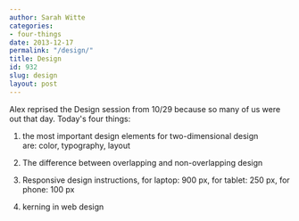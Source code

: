 ```yaml
---
author: Sarah Witte
categories:
- four-things
date: 2013-12-17
permalink: "/design/"
title: Design
id: 932
slug: design
layout: post
---
```

Alex reprised the Design session from 10/29 because so many of us were
  out that day. Today's four things:

<ol>
  <li><p>the most important design elements for two-dimensional design are: color, typography, layout</p></li>
  <li><p>The difference between overlapping and non-overlapping design</p></li>
  <li><p>Responsive design instructions, for laptop: 900 px, for tablet: 250 px, for phone: 100 px</p></li>
  <li><p>kerning in web design</p></li>
</ol>
